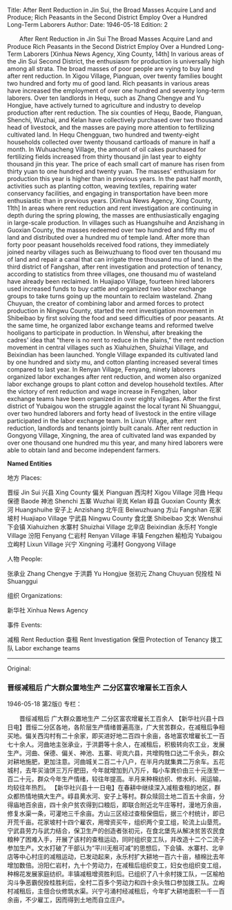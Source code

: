 Title: After Rent Reduction in Jin Sui, the Broad Masses Acquire Land and Produce; Rich Peasants in the Second District Employ Over a Hundred Long-Term Laborers
Author:
Date: 1946-05-18
Edition: 2

　　After Rent Reduction in Jin Sui
    The Broad Masses Acquire Land and Produce
    Rich Peasants in the Second District Employ Over a Hundred Long-Term Laborers
    [Xinhua News Agency, Xing County, 14th] In various areas of the Jin Sui Second District, the enthusiasm for production is universally high among all strata. The broad masses of poor people are vying to buy land after rent reduction. In Xigou Village, Pianguan, over twenty families bought two hundred and forty mu of good land. Rich peasants in various areas have increased the employment of over one hundred and seventy long-term laborers. Over ten landlords in Hequ, such as Zhang Chengye and Yu Hongjue, have actively turned to agriculture and industry to develop production after rent reduction. The six counties of Hequ, Baode, Pianguan, Shenchi, Wuzhai, and Kelan have collectively purchased over two thousand head of livestock, and the masses are paying more attention to fertilizing cultivated land. In Hequ Chengguan, two hundred and twenty-eight households collected over twenty thousand cartloads of manure in half a month. In Wuhuacheng Village, the amount of oil cakes purchased for fertilizing fields increased from thirty thousand jin last year to eighty thousand jin this year. The price of each small cart of manure has risen from thirty yuan to one hundred and twenty yuan. The masses' enthusiasm for production this year is higher than in previous years. In the past half month, activities such as planting cotton, weaving textiles, repairing water conservancy facilities, and engaging in transportation have been more enthusiastic than in previous years.
    [Xinhua News Agency, Xing County, 11th] In areas where rent reduction and rent investigation are continuing in depth during the spring plowing, the masses are enthusiastically engaging in large-scale production. In villages such as Huangshuihe and Anzishang in Guoxian County, the masses redeemed over two hundred and fifty mu of land and distributed over a hundred mu of temple land. After more than forty poor peasant households received food rations, they immediately joined nearby villages such as Beiwuzhuang to flood over ten thousand mu of land and repair a canal that can irrigate three thousand mu of land. In the third district of Fangshan, after rent investigation and protection of tenancy, according to statistics from three villages, one thousand mu of wasteland have already been reclaimed. In Huajiapo Village, fourteen hired laborers used increased funds to buy cattle and organized two labor exchange groups to take turns going up the mountain to reclaim wasteland. Zhang Chuyuan, the creator of combining labor and armed forces to protect production in Ningwu County, started the rent investigation movement in Shibeibao by first solving the food and seed difficulties of poor peasants. At the same time, he organized labor exchange teams and reformed twelve hooligans to participate in production. In Wenshui, after breaking the cadres' idea that "there is no rent to reduce in the plains," the rent reduction movement in central villages such as Xiahuizhen, Shuizhai Village, and Beixindian has been launched. Yongle Village expanded its cultivated land by one hundred and sixty mu, and cotton planting increased several times compared to last year. In Renyan Village, Fenyang, ninety laborers organized labor exchanges after rent reduction, and women also organized labor exchange groups to plant cotton and develop household textiles. After the victory of rent reduction and wage increase in Fengzhen, labor exchange teams have been organized in over eighty villages. After the first district of Yubaigou won the struggle against the local tyrant Ni Shuanggui, over two hundred laborers and forty head of livestock in the entire village participated in the labor exchange team. In Lixun Village, after rent reduction, landlords and tenants jointly built canals. After rent reduction in Gongyong Village, Xingning, the area of cultivated land was expanded by over one thousand one hundred mu this year, and many hired laborers were able to obtain land and become independent farmers.

**Named Entities**

地方	Places:

晋绥	Jin Sui
兴县	Xing County
偏关	Pianguan
西沟村	Xigou Village
河曲	Hequ
保德	Baode
神池	Shenchi
五寨	Wuzhai
岢岚	Kelan
崞县	Guoxian County
黄水河	Huangshuihe
安子上	Anzishang
北午庄	Beiwuzhuang
方山	Fangshan
花家坡村	Huajiapo Village
宁武县	Ningwu County
食北堡	Shibeibao
文水	Wenshui
下会镇	Xiahuizhen
水寨村	Shuizhai Village
北辛店	Beixindian
永乐村	Yongle Village
汾阳	Fenyang
仁岩村	Renyan Village
丰镇	Fengzhen
榆柏沟	Yubaigou
立峋村	Lixun Village
兴宁	Xingning
弓涌村	Gongyong Village

人物	People:

张承业	Zhang Chengye
于洪爵	Yu Hongjue
张初元	Zhang Chuyuan
倪拴桂	Ni Shuanggui

组织	Organizations:

新华社	Xinhua News Agency

事件	Events:

减租	Rent Reduction
查租	Rent Investigation
保佃	Protection of Tenancy
拨工队	Labor exchange teams



<hr /> 

Original: 


### 晋绥减租后  广大群众置地生产  二分区富农增雇长工百余人

1946-05-18
第2版()
专栏：

　　晋绥减租后
    广大群众置地生产
    二分区富农增雇长工百余人
    【新华社兴县十四日电】晋绥二分区各地，各阶层生产情绪普遍高涨，广大贫苦群众，在减租后争相买地。偏关西沟村有二十余家，即买进好地二百四十余亩，各地富农增雇长工一百七十余人。河曲地主张承业，于洪爵等十余人，在减租后，积极转向农工业，发展生产。河曲、保德、偏关、神池、五寨、岢岚六县，共增购牲口达二千余头，群众对耕地施肥，更加注意。河曲城关二百二十八户，在半月内就集粪二万余车。五花城村，去年买油饼三万斤肥田，今年就增加到八万斤，每小车粪价由三十元涨至一百二十元，群众今年生产情绪，较往年提高。半月来种棉纺织、修水利、闹运输，均较往年热烈。
    【新华社兴县十一日电】在春耕中继续深入减租查租的地区，群众都热情地搞大生产。崞县黄水河、安子上等村。群众赎回土地二百五十余亩，分得庙地百余亩，四十余户贫农得到口粮后，即联合附近北午庄等村，漫地万余亩，修复水渠一条，可灌地三千余亩。方山三区经过查租保佃后，据三个村统计，即已开荒千亩。花家坡村十四个雇农，用增资买牛，组织两个变工组，轮流上山垦荒。宁武县劳力与武力结合，保卫生产的创造者张初元，在食北堡先从解决贫苦农民食粮种了困难入手，开展了该村的查租运动，同时组织变工队，并改造十二个二流子参加生产。文水打破了干部认为“平川无租可减”的思想后，下会镇、水寨村、北辛店等中心村庄的减租运动，已发动起来，永乐村扩大耕地一百六十亩，植棉比去年增加数倍。汾阳仁岩村，九十个劳动力，在减租后组织变工，妇女也组织变工组，种棉花发展家庭纺织。丰镇减租增资胜利后。已组织了八十余村拨工队，一区榆柏沟斗争恶霸倪拴桂胜利后，全村二百多个劳动力和四十余头牲口参加拨工队。立峋村减租后，主佃合伙修筑水渠。兴宁弓涌村经减租后，今年扩大耕地面积一千一百余亩，不少雇工，因而得到土地而自立庄户。
